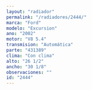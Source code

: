 ```yaml
---
layout: "radiador"
permalink: "/radiadores/2444/"
marca: "Ford"
modelo: "Excursion"
ano: "2002"
motor: "V8 5.4"
transmision: "Automática"
parte: "431389"
clima: "Con clima"
alto: "26 1/2"
ancho: "30 1/8"
observaciones: ""
id: "2444"
---
```


